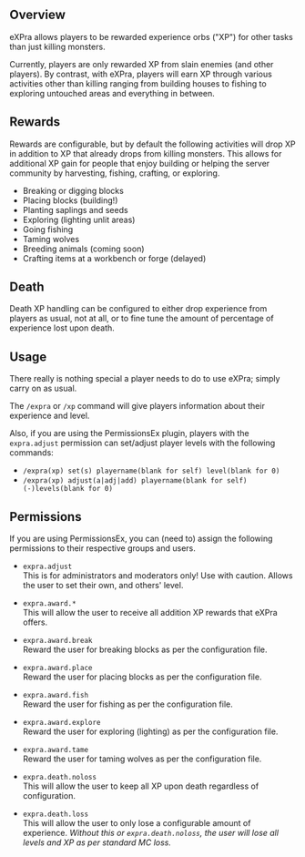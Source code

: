 Overview
----------
eXPra allows players to be rewarded experience orbs ("XP") for other tasks than just killing monsters.

Currently, players are only rewarded XP from slain enemies (and other players). By contrast, with eXPra, players will earn XP through various activities other than killing ranging from building houses to fishing to exploring untouched areas and everything in between.

Rewards
---------
Rewards are configurable, but by default the following activities will drop XP in addition to XP that already drops from killing monsters. This allows for additional XP gain for people that enjoy building or helping the server community by harvesting, fishing, crafting, or exploring.

* Breaking or digging blocks
* Placing blocks (building!)
* Planting saplings and seeds
* Exploring (lighting unlit areas)
* Going fishing
* Taming wolves
* Breeding animals (coming soon)
* Crafting items at a workbench or forge (delayed)

Death
------
Death XP handling can be configured to either drop experience from players as usual, not at all, or to fine tune the amount of percentage of experience lost upon death.

Usage
-------
There really is nothing special a player needs to do to use eXPra; simply carry on as usual.

The `/expra` or `/xp` command will give players information about their experience and level.

Also, if you are using the PermissionsEx plugin, players with the `expra.adjust` permission can set/adjust player levels with the following commands:

* `/expra(xp) set(s) playername(blank for self) level(blank for 0)`
* `/expra(xp) adjust(a|adj|add) playername(blank for self) (-)levels(blank for 0)`

Permissions
-------------
If you are using PermissionsEx, you can (need to) assign the following permissions to their respective groups and users.

* `expra.adjust`  
    This is for administrators and moderators only! Use with caution. Allows the user to set their own, and others' level.

* `expra.award.*`  
    This will allow the user to receive all addition XP rewards that eXPra offers.

* `expra.award.break`  
    Reward the user for breaking blocks as per the configuration file.

* `expra.award.place`  
    Reward the user for placing blocks as per the configuration file.

* `expra.award.fish`  
    Reward the user for fishing as per the configuration file.

* `expra.award.explore`  
    Reward the user for exploring (lighting) as per the configuration file.

* `expra.award.tame`  
    Reward the user for taming wolves as per the configuration file.

* `expra.death.noloss`  
    This will allow the user to keep all XP upon death regardless of configuration.

* `expra.death.loss`  
    This will allow the user to only lose a configurable amount of experience. _Without this or `expra.death.noloss`, the user will lose all levels and XP as per standard MC loss._

